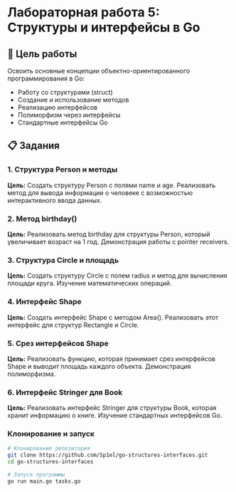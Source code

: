 # Лабораторная работа 5: Структуры и интерфейсы в Go

## 🎯 Цель работы

Освоить основные концепции объектно-ориентированного программирования в Go:

- Работу со структурами (struct)
- Создание и использование методов
- Реализацию интерфейсов
- Полиморфизм через интерфейсы
- Стандартные интерфейсы Go

## 📋 Задания

### 1. Структура Person и методы

**Цель:** Создать структуру Person с полями name и age. Реализовать метод для вывода информации о человеке с возможностью интерактивного ввода данных.

### 2. Метод birthday()

**Цель:** Реализовать метод birthday для структуры Person, который увеличивает возраст на 1 год. Демонстрация работы с pointer receivers.

### 3. Структура Circle и площадь

**Цель:** Создать структуру Circle с полем radius и метод для вычисления площади круга. Изучение математических операций.

### 4. Интерфейс Shape

**Цель:** Создать интерфейс Shape с методом Area(). Реализовать этот интерфейс для структур Rectangle и Circle.

### 5. Срез интерфейсов Shape

**Цель:** Реализовать функцию, которая принимает срез интерфейсов Shape и выводит площадь каждого объекта. Демонстрация полиморфизма.

### 6. Интерфейс Stringer для Book

**Цель:** Реализовать интерфейс Stringer для структуры Book, которая хранит информацию о книге. Изучение стандартных интерфейсов Go.

### Клонирование и запуск

```bash
# Клонирование репозитория
git clone https://github.com/Sp1el/go-structures-interfaces.git
cd go-structures-interfaces

# Запуск программы
go run main.go tasks.go
```
